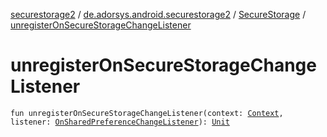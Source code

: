 [securestorage2](../../index.md) / [de.adorsys.android.securestorage2](../index.md) / [SecureStorage](index.md) / [unregisterOnSecureStorageChangeListener](./unregister-on-secure-storage-change-listener.md)

# unregisterOnSecureStorageChangeListener

`fun unregisterOnSecureStorageChangeListener(context: `[`Context`](https://developer.android.com/reference/android/content/Context.html)`, listener: `[`OnSharedPreferenceChangeListener`](https://developer.android.com/reference/android/content/SharedPreferences/OnSharedPreferenceChangeListener.html)`): `[`Unit`](https://kotlinlang.org/api/latest/jvm/stdlib/kotlin/-unit/index.html)